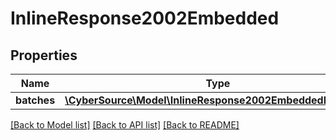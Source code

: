 # InlineResponse2002Embedded

## Properties
Name | Type | Description | Notes
------------ | ------------- | ------------- | -------------
**batches** | [**\CyberSource\Model\InlineResponse2002EmbeddedBatches[]**](InlineResponse2002EmbeddedBatches.md) |  | [optional] 

[[Back to Model list]](../README.md#documentation-for-models) [[Back to API list]](../README.md#documentation-for-api-endpoints) [[Back to README]](../README.md)



